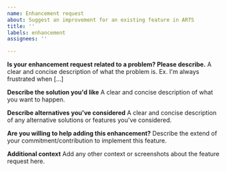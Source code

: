 ```yaml
---
name: Enhancement request
about: Suggest an improvement for an existing feature in ARTS
title: ''
labels: enhancement
assignees: ''

---
```


**Is your enhancement request related to a problem? Please describe.**
A clear and concise description of what the problem is. Ex. I'm always frustrated when [...]

**Describe the solution you'd like**
A clear and concise description of what you want to happen.

**Describe alternatives you've considered**
A clear and concise description of any alternative solutions or features you've considered.

**Are you willing to help adding this enhancement?**
Describe the extend of your commitment/contribution to implement this feature.

**Additional context**
Add any other context or screenshots about the feature request here.
